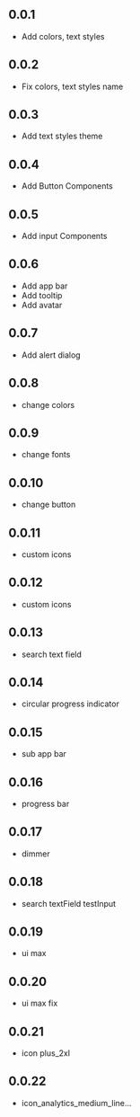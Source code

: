 ## 0.0.1

* Add colors, text styles

## 0.0.2

* Fix colors, text styles name

## 0.0.3

* Add text styles theme

## 0.0.4

* Add Button Components

## 0.0.5

* Add input Components

## 0.0.6

* Add app bar
* Add tooltip
* Add avatar

## 0.0.7

* Add alert dialog

## 0.0.8

* change colors

## 0.0.9

* change fonts

## 0.0.10

* change button

## 0.0.11

* custom icons

## 0.0.12

* custom icons

## 0.0.13

* search text field

## 0.0.14

* circular progress indicator

## 0.0.15

* sub app bar

## 0.0.16

* progress bar

## 0.0.17

* dimmer

## 0.0.18

* search textField testInput

## 0.0.19

* ui max

## 0.0.20

* ui max fix

## 0.0.21

* icon plus_2xl

## 0.0.22

* icon_analytics_medium_line...